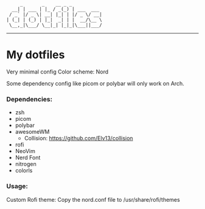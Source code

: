 ```
     _       _    __ _ _
  __| | ___ | |_ / _(_) | ___  ___
 / _` |/ _ \| __| |_| | |/ _ \/ __|
| (_| | (_) | |_|  _| | |  __/\__ \
 \__,_|\___/ \__|_| |_|_|\___||___/

```
---
# My dotfiles
Very minimal config
Color scheme: Nord

Some dependency config like picom or polybar will only work on Arch.
### Dependencies:
- zsh
- picom
- polybar
- awesomeWM
  - Collision: https://github.com/Elv13/collision
- rofi
- NeoVim
- Nerd Font
- nitrogen
- colorls

### Usage:
Custom Rofi theme:
Copy the nord.conf file to /usr/share/rofi/themes

